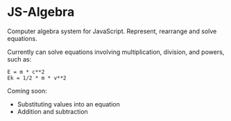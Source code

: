 JS-Algebra
==========

Computer algebra system for JavaScript. Represent, rearrange and solve equations.

Currently can solve equations involving multiplication, division, and powers, such as:

```
E = m * c**2
Ek = 1/2 * m * v**2
```

Coming soon:
- Substituting values into an equation
- Addition and subtraction
